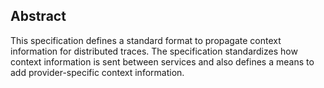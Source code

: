## Abstract

This specification defines a standard format to propagate context
information for distributed traces. The specification standardizes how context
information is sent between services and also defines a means to add
provider-specific context information. 
